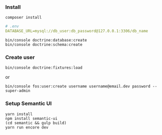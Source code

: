 ### Install
```
composer install
```

```yaml
# .env
DATABASE_URL=mysql://db_user:db_password@127.0.0.1:3306/db_name
```

```
bin/console doctrine:database:create
bin/console doctrine:schema:create
```

### Create user

```
bin/console doctrine:fixtures:load
```
or
```
bin/console fos:user:create username username@email.dev password --super-admin
```

### Setup Semantic UI
```
yarn install
npm install semantic-ui
(cd semantic && gulp build)
yarn run encore dev
```
